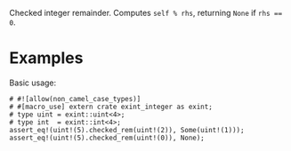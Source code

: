 Checked integer remainder. Computes `self % rhs`,
returning `None` if `rhs == 0`.

# Examples

Basic usage:

```
# #![allow(non_camel_case_types)]
# #[macro_use] extern crate exint_integer as exint;
# type uint = exint::uint<4>;
# type int  = exint::int<4>;
assert_eq!(uint!(5).checked_rem(uint!(2)), Some(uint!(1)));
assert_eq!(uint!(5).checked_rem(uint!(0)), None);
```
